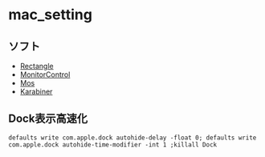 # mac_setting
## ソフト
- [Rectangle](https://rectangleapp.com)
- [MonitorControl](https://github.com/MonitorControl/MonitorControl)
- [Mos](https://mos.caldis.me)
- [Karabiner](https://karabiner-elements.pqrs.org)
## Dock表示高速化
```
defaults write com.apple.dock autohide-delay -float 0; defaults write com.apple.dock autohide-time-modifier -int 1 ;killall Dock
```
